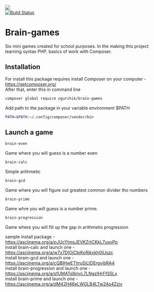 <a href="https://codeclimate.com/github/ljapkin-roman/php-project-lvl1/maintainability"><img src="https://api.codeclimate.com/v1/badges/c5f8ef19c43333cf2a22/maintainability" /></a> <br/>[![Build Status](https://travis-ci.org/ljapkin-roman/php-project-lvl1.svg?branch=master)](https://travis-ci.org/ljapkin-roman/php-project-lvl1) <br/>
# Brain-games
Six mini games created for school purposes. In the making this project learning syntax PHP, basics of work with Composer.

## Installation
For install this package requires install Composer on your computer - https://getcomposer.org/ <br/>
After that, enter this  in command line 

```bash
composer global require ogurchik/brain-games
```
Add path to the package in your variable environment $PATH 
```bash 
PATH=$PATH:~/.config/composer/vendor/bin
``` 
## Launch a game
```bash
brain-even
```
Game where you will guess is a number even

```bash
brain-calc
```
Simple arithmetic

```bash
brain-gcd
```
Game where you will figure out greatest common divider tho numbers

```bash
brain-prime
```
Game whre you will guess is a number prime.

```bash
brain-progression
```
Game where you will fill up the gap in arithmetis progression

sample install package - https://asciinema.org/a/pJUcYtmsJEVKZrtCKkL7uxoPp <br/>
install brain-calc and launch one - https://asciinema.org/a/w7x7DIOjCbjKoRjkxkh0iUszc<br/>
install brain-gcd and launch one - https://asciinema.org/a/cQBlHwEThruSiLtDErgvibRA4<br/>
install brain-progression and launch one - https://asciinema.org/a/sfUMATs8mvL7LNgzIHrFfS5Lx<br/>
install brain-prime and launch one - https://asciinema.org/a/dM42H46eLWGLB4LTw2As4Zziv<br/>
